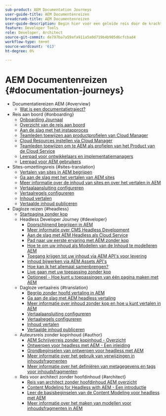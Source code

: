 ```yaml
---
sub-product: AEM Documentation Journeys
user-guide-title: AEM Documentenreizen
breadcrumb-title: AEM Documentenreizen
user-guide-description: Begin hier voor een geleide reis door de krachtige en flexibele headless eigenschappen van AEM, hun mogelijkheden, en hoe te om hen op uw project te gebruiken.
feature: Developer Tools
role: Developer, Architect
source-git-commit: de797ba7a59afa911a5a0d719b4b905d6cfcbad4
workflow-type: tm+mt
source-wordcount: '613'
ht-degree: 0%

---
```



# AEM Documentenreizen {#documentation-journeys}

<!--
Please note that all links to other guides need to be absolute references with leading protocol and domain since SCCM does not allow pages to be referenced with relative links in multiple ToCs.
-->

+ Documentatiereizen AEM {#overview}
   + [Wat is een documentatietraject?](home.md)
+ Reis aan boord {#onboarding}
   + [Onboarding Journaal](https://experienceleague.adobe.com/docs/experience-manager-cloud-service/journey-onboarding/home.html)
   + [Overzicht van de reis aan boord](https://experienceleague.adobe.com/docs/experience-manager-cloud-service/journey-onboarding/onboarding/onboarding-journey-overview.html)
   + [Aan de slag met het instapproces](https://experienceleague.adobe.com/docs/experience-manager-cloud-service/journey-onboarding/onboarding/get-started-onboarding-journey.html)
   + [Teamleden toewijzen aan productprofielen van Cloud Manager](https://experienceleague.adobe.com/docs/experience-manager-cloud-service/journey-onboarding/onboarding/assign-team-members-cloud-manager.html)
   + [Cloud Resources instellen via Cloud Manager](https://experienceleague.adobe.com/docs/experience-manager-cloud-service/journey-onboarding/onboarding/setup-cloud-resources-via-cloud-manager.html)
   + [Teamleden toewijzen om te AEM als profielen van het Product van de Cloud Service](https://experienceleague.adobe.com/docs/experience-manager-cloud-service/journey-onboarding/onboarding/assign-team-members-aem-cloud-service.html)
   + [Leerpad voor ontwikkelaars en implementatiemanagers](https://experienceleague.adobe.com/docs/experience-manager-cloud-service/journey-onboarding/onboarding/learning-path-developers-deploymentmanagers.html)
   + [Leerpad voor AEM gebruikers](https://experienceleague.adobe.com/docs/experience-manager-cloud-service/journey-onboarding/onboarding/learning-path-aem-users.html)
+ Sites-omzettingsreis {#sites-translation}
   + [Vertalen van sites in AEM begrijpen](https://experienceleague.adobe.com/docs/experience-manager-cloud-service/sites-journey/translation/overview.html)
   + [Ga aan de slag met het vertalen van AEM sites](https://experienceleague.adobe.com/docs/experience-manager-cloud-service/sites-journey/translation/getting-started.html)
   + [Meer informatie over de inhoud van sites en over het vertalen in AEM](https://experienceleague.adobe.com/docs/experience-manager-cloud-service/sites-journey/translation/learn-about.html)
   + [Vertaalaansluiting configureren](https://experienceleague.adobe.com/docs/experience-manager-cloud-service/sites-journey/translation/configure-connector.html)
   + [Vertaalregels configureren](https://experienceleague.adobe.com/docs/experience-manager-cloud-service/sites-journey/translation/translation-rules.html)
   + [Inhoud vertalen](https://experienceleague.adobe.com/docs/experience-manager-cloud-service/sites-journey/translation/translate-content.html)
   + [Vertaalde inhoud publiceren](https://experienceleague.adobe.com/docs/experience-manager-cloud-service/sites-journey/translation/publish-content.html)
+ Dagloze reizen {#headless}
   + [Startpagina zonder kop](https://experienceleague.adobe.com/docs/experience-manager-cloud-service/headless-journey/home.html)
   + Headless Developer Journey {#developer}
      + [Doorschijnend begrijpen in AEM](https://experienceleague.adobe.com/docs/experience-manager-cloud-service/headless-journey/developer/overview.html)
      + [Meer informatie over CMS Headless Development](https://experienceleague.adobe.com/docs/experience-manager-cloud-service/headless-journey/developer/learn-about.html)
      + [Aan de slag met AEM Headless als Cloud Service](https://experienceleague.adobe.com/docs/experience-manager-cloud-service/headless-journey/developer/getting-started.html)
      + [Pad naar uw eerste ervaring met AEM zonder kop](https://experienceleague.adobe.com/docs/experience-manager-cloud-service/headless-journey/developer/path-to-first-experience.html)
      + [Hoe te om uw inhoud als Modellen van de Inhoud te modelleren AEM](https://experienceleague.adobe.com/docs/experience-manager-cloud-service/headless-journey/developer/model-your-content.html)
      + [Toegang krijgen tot uw inhoud via AEM API&#39;s voor levering](https://experienceleague.adobe.com/docs/experience-manager-cloud-service/headless-journey/developer/access-your-content.html)
      + [Inhoud bijwerken via AEM Assets API&#39;s](https://experienceleague.adobe.com/docs/experience-manager-cloud-service/headless-journey/developer/update-your-content.html)
      + [Hoe kan ik het allemaal samenbrengen?](https://experienceleague.adobe.com/docs/experience-manager-cloud-service/headless-journey/developer/put-it-all-together.html)
      + [Live gaan met uw toepassing zonder kop](https://experienceleague.adobe.com/docs/experience-manager-cloud-service/headless-journey/developer/go-live.html)
      + [Optioneel - Hoe kunt u toepassingen van één pagina maken met AEM](https://experienceleague.adobe.com/docs/experience-manager-cloud-service/headless-journey/developer/create-spa.html)
   + Dagloze vertaalreis {#translation}
      + [Begrijp zonder hoofd vertaling in AEM](https://experienceleague.adobe.com/docs/experience-manager-cloud-service/headless-journey/translation/overview.html)
      + [Ga aan de slag met AEM headless vertaling](https://experienceleague.adobe.com/docs/experience-manager-cloud-service/headless-journey/translation/getting-started.html)
      + [Meer informatie over inhoud zonder kop en hoe u kunt vertalen in AEM](https://experienceleague.adobe.com/docs/experience-manager-cloud-service/headless-journey/translation/learn-about.html)
      + [Vertaalaansluiting configureren](https://experienceleague.adobe.com/docs/experience-manager-cloud-service/headless-journey/translation/configure-connector.html)
      + [Vertaalregels configureren](https://experienceleague.adobe.com/docs/experience-manager-cloud-service/headless-journey/translation/translation-rules.html)
      + [Inhoud vertalen](https://experienceleague.adobe.com/docs/experience-manager-cloud-service/headless-journey/translation/translate-content.html)
      + [Vertaalde inhoud publiceren](https://experienceleague.adobe.com/docs/experience-manager-cloud-service/headless-journey/translation/publish-content.html)
   + Auteursreis zonder kopinhoud {#author}
      + [AEM Schrijverreis zonder kopinhoud - Overzicht](https://experienceleague.adobe.com/docs/experience-manager-cloud-service/headless-journey/author/overview.md)
      + [Ontwerpen voor headless met AEM - Een inleiding](https://experienceleague.adobe.com/docs/experience-manager-cloud-service/headless-journey/author/introduction.md)
      + [Grondbeginselen van ontwerpen voor headless met AEM](https://experienceleague.adobe.com/docs/experience-manager-cloud-service/headless-journey/author/basics.md)
      + [Meer informatie over het gebruik van verwijzingen in inhoudsfragmenten](https://experienceleague.adobe.com/docs/experience-manager-cloud-service/headless-journey/author/references.md)
      + [Meer informatie over het definiëren van metagegevens en tags voor inhoudsfragmenten](https://experienceleague.adobe.com/docs/experience-manager-cloud-service/headless-journey/author/metadata-tagging.md)
   + Reis voor architect zonder hoofdinhoud {#architect}
      + [Reis van architect zonder hoofdinhoud AEM overzicht](https://experienceleague.adobe.com/docs/experience-manager-cloud-service/headless-journey/architect/overview.md)
      + [Content Modeling for Headless with AEM - Een introductie](https://experienceleague.adobe.com/docs/experience-manager-cloud-service/headless-journey/architect/introduction.md)
      + [Leer de basisbeginselen van de Content Modeling voor headless met AEM](https://experienceleague.adobe.com/docs/experience-manager-cloud-service/headless-journey/architect/basics.md)
      + [Meer informatie over het maken van modellen voor inhoudsfragmenten in AEM](https://experienceleague.adobe.com/docs/experience-manager-cloud-service/headless-journey/architect/model-structure.md)

